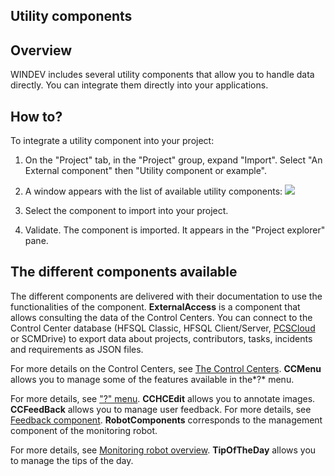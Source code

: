 


## Utility components
			



<a name="NOTE1"></a>
<a name="NOTE1_1"></a>


## Overview
<a name="overview_ELTTEXTE000131"></a>
WINDEV includes several utility components that allow you to handle data directly. You can integrate them directly into your applications. 

<a name="NOTE2"></a>
<a name="NOTE2_1"></a>


## How to?
<a name="how_ELTTEXTE000155"></a>
To integrate a utility component into your project: 

1. On the "Project" tab, in the "Project" group, expand "Import". Select "An External component" then "Utility component or example". 

2. A window appears with the list of available utility components: 
![](https://doc.pcsoft.fr/en-US/images/image.awp?langid=3&name=Gestion%20des%20composants%2021%20-%20HC%20N%B0001.gif)


3. Select the component to import into your project. 

4. Validate. The component is imported. It appears in the "Project explorer" pane. 




<a name="NOTE3"></a>
<a name="NOTE3_1"></a>


## The different components available
<a name="the_different_components_available_ELTTEXTE000179"></a>
The different components are delivered with their documentation to use the functionalities of the component. 
**ExternalAccess** is a component that allows consulting the data of the Control Centers. You can connect to the Control Center database (HFSQL Classic, HFSQL Client/Server, [PCSCloud](https://pcscloud.net/UK/cloud_development.awp) or SCMDrive) to export data about projects, contributors, tasks, incidents and requirements as JSON files. 

For more details on the Control Centers, see [The Control Centers](../Editeurs/9000043.md). 
**CCMenu** allows you to manage some of the features available in the*?* menu. 

For more details, see ["?" menu](../Editeurs/9000070.md). 
**CCHCEdit** allows you to annotate images. 
**CCFeedBack** allows you to manage user feedback. For more details, see [Feedback component](../Editeurs/2014013.md). 
**RobotComponents** corresponds to the management component of the monitoring robot. 

For more details, see [Monitoring robot overview](../RobotMonitor/3541100.md).
**TipOfTheDay** allows you to manage the tips of the day. 


